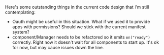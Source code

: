 Here's some outstanding things in the current code design that I'm still contemplating:

* Oauth might be useful in this situation. What if we used it to provide apps with permissions? Should we stick with the current manifest system?
* component/Manager needs to be refactored so it emits `on("ready")` correctly. Right now it doesn't wait for all components to start up. It's ok for now, but may cause issues down the line.
